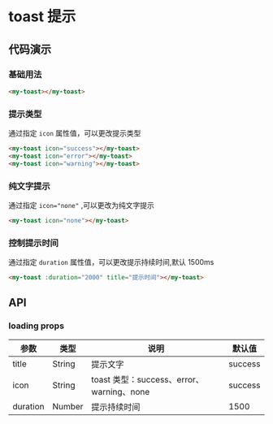 # toast 提示

## 代码演示

### 基础用法

```html
<my-toast></my-toast>
```

### 提示类型

通过指定 `icon` 属性值，可以更改提示类型

```html
<my-toast icon="success"></my-toast>
<my-toast icon="error"></my-toast>
<my-toast icon="warning"></my-toast>
```

### 纯文字提示

通过指定 `icon="none"` ,可以更改为纯文字提示

```html
<my-toast icon="none"></my-toast>
```

### 控制提示时间

通过指定 `duration` 属性值，可以更改提示持续时间,默认 1500ms

```html
<my-toast :duration="2000" title="提示时间"></my-toast>
```

## API

### loading props

| 参数     | 类型   | 说明                                      | 默认值  |
| -------- | ------ | ----------------------------------------- | ------- |
| title    | String | 提示文字                                  | success |
| icon     | String | toast 类型：success、error、warning、none | success |
| duration | Number | 提示持续时间                              | 1500    |

